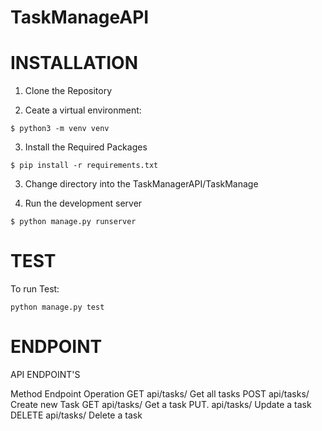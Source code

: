 # TaskManageAPI


#  INSTALLATION

1. Clone the Repository

2. Ceate a virtual environment:

```
$ python3 -m venv venv
```

3. Install the Required Packages

```
$ pip install -r requirements.txt
```

3. Change directory into the TaskManagerAPI/TaskManage

4. Run the development server

```
$ python manage.py runserver
```

# TEST 

To run Test:

```
python manage.py test
```

# ENDPOINT

API ENDPOINT'S

Method     Endpoint        Operation
GET       api/tasks/    Get all tasks
POST      api/tasks/     Create new Task
GET       api/tasks/<pk> Get a task
PUT.      api/tasks/<pk> Update a task
DELETE    api/tasks/<pk> Delete a task
